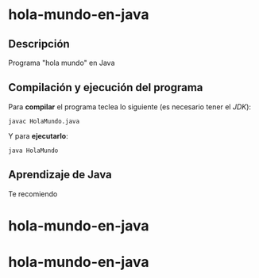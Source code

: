 # hola-mundo-en-java

## Descripción

Programa "hola mundo" en Java

## Compilación y ejecución del programa

Para **compilar** el programa teclea lo siguiente (es necesario tener el *JDK*):

```console
javac HolaMundo.java
```

Y para **ejecutarlo**:

```console
java HolaMundo
```

## Aprendizaje de Java

Te recomiendo
# hola-mundo-en-java
# hola-mundo-en-java
